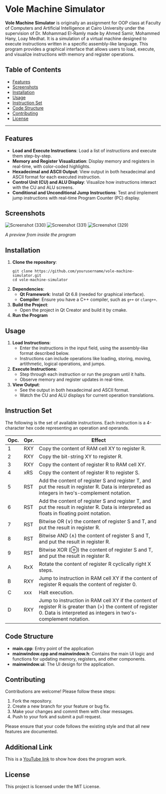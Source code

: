 # Vole Machine Simulator

**Vole Machine Simulator** is originally an assignment for OOP class at Faculty of Computers and Artificial Intelligence at Cairo University under the supervision of Dr. Mohammad El-Ramly made by Ahmed Samir, Mohammed Hany, Loay Medhat. It is a simulation of a virtual machine designed to execute instructions written in a specific assembly-like language. This program provides a graphical interface that allows users to load, execute, and visualize instructions with memory and register operations.

## Table of Contents

- [Features](#features)
- [Screenshots](#screenshots)
- [Installation](#installation)
- [Usage](#usage)
- [Instruction Set](#instruction-set)
- [Code Structure](#code-structure)
- [Contributing](#contributing)
- [License](#license)

---

## Features

- **Load and Execute Instructions**: Load a list of instructions and execute them step-by-step.
- **Memory and Register Visualization**: Display memory and registers in real-time, with color-coded highlights.
- **Hexadecimal and ASCII Output**: View output in both hexadecimal and ASCII format for each executed instruction.
- **Control Unit (CU) and ALU Display**: Visualize how instructions interact with the CU and ALU screens.
- **Conditional and Unconditional Jump Instructions**: Test and implement jump instructions with real-time Program Counter (PC) display.

## Screenshots
![Screenshot (330)](https://github.com/user-attachments/assets/ce089686-6d4c-4777-93be-156e8b2da659)
![Screenshot (331)](https://github.com/user-attachments/assets/86dfe52c-d7bc-4a6d-8d48-b6ee964fc6ad)
![Screenshot (329)](https://github.com/user-attachments/assets/bb4b602a-821e-4c90-8640-e8ea9e70f544)

*A preview from inside the program*

## Installation

1. **Clone the repository**:
   ```
   git clone https://github.com/yourusername/vole-machine-simulator.git
   cd vole-machine-simulator
   ```
2. **Dependencies**:
   - **Qt Framework**: Install Qt 6.8 (needed for graphical interface).
   - **Compiler**: Ensure you have a C++ compiler, such as `g++` or `clang++`.
3. **Build the Project**:
   - Open the project in Qt Creator and build it by cmake.
4. **Run the Program**

## Usage

1. **Load Instructions**:
   - Enter the instructions in the input field, using the assembly-like format described below.
   - Instructions can include operations like loading, storing, moving, artithmetic, logical operations, and jumps.
2. **Execute Instructions**:
   - Step through each instruction or run the program until it halts.
   - Observe memory and register updates in real-time.
3. **View Output**:
   - See the output in both hexadecimal and ASCII format.
   - Watch the CU and ALU displays for current operation translations.

## Instruction Set

The following is the set of available instructions. Each instruction is a 4-character hex code representing an operation and operands.

| Opc. | Opr. | Effect                                                                                                                                                                      |
|------|------|-----------------------------------------------------------------------------------------------------------------------------------------------------------------------------|
| 1    | RXY  | Copy the content of RAM cell XY to register R.                                                                                                                              |
| 2    | RXY  | Copy the bit-string XY to register R.                                                                                                                                       |
| 3    | RXY  | Copy the content of register R to RAM cell XY.                                                                                                                              |
| 4    | xRS  | Copy the content of register R to register S.                                                                                                                               |
| 5    | RST  | Add the content of register S and register T, and put the result in register R. Data is interpreted as integers in two's-complement notation.                               |
| 6    | RST  | Add the content of register S and register T, and put the result in register R. Data is interpreted as floats in floating point notation.                                   |
| 7    | RST  | Bitwise OR (∨) the content of register S and T, and put the result in register R.                                                                                           |
| 8    | RST  | Bitwise AND (∧) the content of register S and T, and put the result in register R.                                                                                          |
| 9    | RST  | Bitwise XOR (⊕) the content of register S and T, and put the result in register R.                                                                                          |
| A    | RxX  | Rotate the content of register R cyclically right X steps.                                                                                                                  |
| B    | RXY  | Jump to instruction in RAM cell XY if the content of register R equals the content of register 0.                                                                           |
| C    | xxx  | Halt execution.                                                                                                                                                              |
| D    | RXY  | Jump to instruction in RAM cell XY if the content of register R is greater than (>) the content of register 0. Data is interpreted as integers in two's-complement notation. |


## Code Structure
- **main.cpp**: Entry point of the application
- **mainwindow.cpp and mainwindow.h**: Contains the main UI logic and functions for updating memory, registers, and other components.
- **mainwindow.ui**: The UI design for the application.

## Contributing

Contributions are welcome! Please follow these steps:

1. Fork the repository.
2. Create a new branch for your feature or bug fix.
3. Make your changes and commit them with clear messages.
4. Push to your fork and submit a pull request.

Please ensure that your code follows the existing style and that all new features are documented.

## Additional Link

This is a [YouTube link]([url](https://www.youtube.com/watch?v=4jYBTc85-gM)) to show how does the program work.

## License

This project is licensed under the MIT License.
